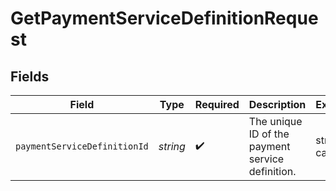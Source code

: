 # GetPaymentServiceDefinitionRequest


## Fields

| Field                                            | Type                                             | Required                                         | Description                                      | Example                                          |
| ------------------------------------------------ | ------------------------------------------------ | ------------------------------------------------ | ------------------------------------------------ | ------------------------------------------------ |
| `paymentServiceDefinitionId`                     | *string*                                         | :heavy_check_mark:                               | The unique ID of the payment service definition. | stripe-card                                      |